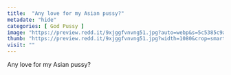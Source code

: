 ```yaml
---
title:  "Any love for my Asian pussy?"
metadate: "hide"
categories: [ God Pussy ]
image: "https://preview.redd.it/9xjggfvnvng51.jpg?auto=webp&s=5c5385c9aeae8ced5f13e8245310f56685eecc04"
thumb: "https://preview.redd.it/9xjggfvnvng51.jpg?width=1080&crop=smart&auto=webp&s=a3d66484f48d2221c772b5b0fe759a80468501a9"
visit: ""
---
```

Any love for my Asian pussy?

